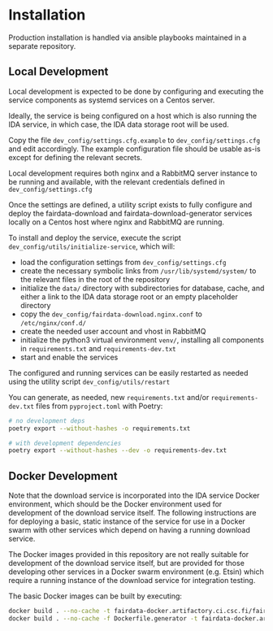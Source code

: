 # Installation

Production installation is handled via ansible playbooks maintained in a separate 
repository.

## Local Development

Local development is expected to be done by configuring and executing the service
components as systemd services on a Centos server.

Ideally, the service is being configured on a host which is also running
the IDA service, in which case, the IDA data storage root will be used.

Copy the file `dev_config/settings.cfg.example` to `dev_config/settings.cfg` and edit
accordingly. The example configuration file should be usable as-is except for defining
the relevant secrets.

Local development requires both nginx and a RabbitMQ server instance to
be running and available, with the relevant credentials defined in
`dev_config/settings.cfg`

Once the settings are defined, a utility script exists to fully configure and deploy
the fairdata-download and fairdata-download-generator services locally on a
Centos host where nginx and RabbitMQ are running.

To install and deploy the service, execute the script `dev_config/utils/initialize-service`, which will:

 * load the configuration settings from `dev_config/settings.cfg`
 * create the necessary symbolic links from `/usr/lib/systemd/system/` to the relevant files in the root of the repository
 * initialize the `data/` directory with subdirectories for database, cache, and either a link to the IDA data storage root or an empty placeholder directory
 * copy the `dev_config/fairdata-download.nginx.conf` to `/etc/nginx/conf.d/`
 * create the needed user account and vhost in RabbitMQ
 * initialize the python3 virtual environment `venv/`, installing all components in `requirements.txt` and `requirements-dev.txt`
 * start and enable the services

The configured and running services can be easily restarted as needed using
the utility script `dev_config/utils/restart`

You can generate, as needed, new `requirements.txt` and/or `requirements-dev.txt` files from `pyproject.toml` with Poetry:

```bash
# no development deps
poetry export --without-hashes -o requirements.txt

# with development dependencies
poetry export --without-hashes --dev -o requirements-dev.txt
```

## Docker Development

Note that the download service is incorporated into the IDA service Docker environment, which 
should be the Docker environment used for development of the download service itself. The following
instructions are for deploying a basic, static instance of the service for use in a Docker swarm
with other services which depend on having a running download service.

The Docker images provided in this repository are not really suitable for development of the
download service itself, but are provided for those developing other services in a Docker swarm
environment (e.g. Etsin) which require a running instance of the download service for
integration testing.

The basic Docker images can be built by executing:

```bash
docker build . --no-cache -t fairdata-docker.artifactory.ci.csc.fi/fairdata-download
docker build . --no-cache -f Dockerfile.generator -t fairdata-docker.artifactory.ci.csc.fi/fairdata-download-generator
```
